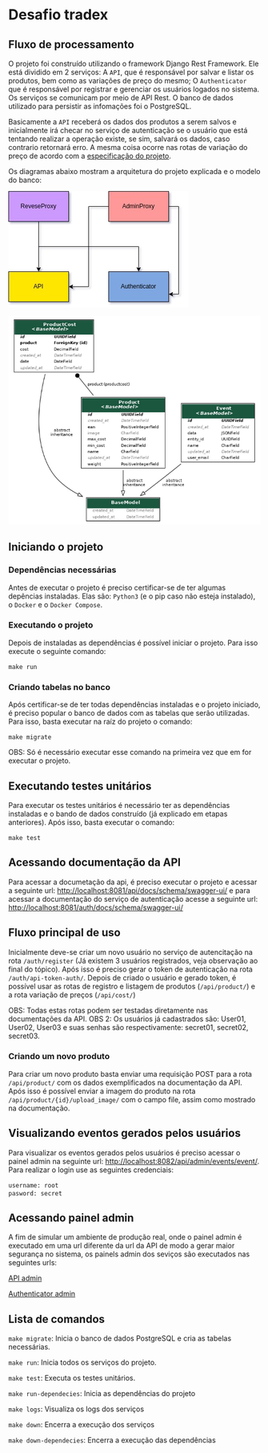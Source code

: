 # Desafio tradex

## Fluxo de processamento

O projeto foi construído utilizando o framework Django Rest Framework. Ele está dividido em 2 serviços: A ```API```, que é responsável por salvar e listar os produtos, bem como as variações de preço do mesmo; O ```Authenticator``` que é responsável por registrar e gerenciar os usuários logados no sistema. Os serviços se comunicam por meio de API Rest. O banco de dados utilizado para persistir as infomações foi o PostgreSQL.

Basicamente a ```API``` receberá os dados dos produtos a serem salvos e inicialmente irá checar no serviço de autenticação se o usuário que está tentando realizar a operação existe, se sim, salvará os dados, caso contrario retornará erro. A mesma coisa ocorre nas rotas de variação do preço de acordo com a [especificação do projeto](./README_BASE.md).

Os diagramas abaixo mostram a arquitetura do projeto explicada e o modelo do banco:

![desafio dev art](./art.jpg)

![desafio dev erd](./api/market/erd.png)

## Iniciando o projeto

### Dependências necessárias
Antes de executar o projeto é preciso certificar-se de ter algumas depências instaladas. Elas são: ```Python3``` (e o pip caso não esteja instalado), o ```Docker``` e o ```Docker Compose```.

### Executando o projeto
Depois de instaladas as dependências é possível iniciar o projeto. Para isso execute o seguinte comando:

```shell
make run
```

### Criando tabelas no banco
Após certificar-se de ter todas dependências instaladas e o projeto iniciado, é preciso popular o banco de dados com as tabelas que serão utilizadas. Para isso, basta executar na raíz do projeto o comando:

```shell
make migrate
```

OBS: Só é necessário executar esse comando na primeira vez que em for executar o projeto.


## Executando testes unitários
Para executar os testes unitários é necessário ter as dependências instaladas e o bando de dados construído (já explicado em etapas anteriores). Após isso, basta executar o comando:

```shell
make test
```

## Acessando documentação da API
Para acessar a documetação da api, é preciso executar o projeto e acessar a seguinte url: [http://localhost:8081/api/docs/schema/swagger-ui/](http://localhost:8081/api/docs/schema/swagger-ui/) e para acessar a documentação do serviço de autenticação acesse a seguinte url:  [http://localhost:8081/auth/docs/schema/swagger-ui/](http://localhost:8081/auth/docs/schema/swagger-ui/)

## Fluxo principal de uso

Inicialmente deve-se criar um novo usuário no serviço de autencitação na rota `/auth/register` (Já existem 3 usuários registrados, veja observação ao final do tópico). Após isso é preciso gerar o token de autenticação na rota `/auth/api-token-auth/`.
Depois de criado o usuário e gerado token, é possível usar as rotas de registro e listagem de produtos (`/api/product/`) e a rota variação de preços (`/api/cost/`)

OBS: Todas estas rotas podem ser testadas diretamente nas documentações da API.
OBS 2: Os usuários já cadastrados são: User01, User02, User03 e suas senhas são respectivamente: secret01, secret02, secret03.

### Criando um novo produto
Para criar um novo produto basta enviar uma requisição POST para a rota `/api/product/` com os dados exemplificados na documentação da API. Após isso é possível enviar a imagem do produto na rota `/api/product/{id}/upload_image/` com o campo file, assim como mostrado na documentação.

## Visualizando eventos gerados pelos usuários
Para visualizar os eventos gerados pelos usuários é preciso acessar o painel admin na seguinte url: [http://localhost:8082/api/admin/events/event/](http://localhost:8082/api/admin/events/event/). Para realizar o login use as seguintes credenciais:

```
username: root
pasword: secret
```

## Acessando painel admin
A fim de simular um ambiente de produção real, onde o painel admin é executado em uma url diferente da url da API de modo a gerar maior segurança no sistema, os painels admin dos seviços são executados nas seguintes urls:


[API admin](http://localhost:8082/api/admin/)

[Authenticator admin](http://localhost:8082/auth/admin/)

## Lista de comandos

```make migrate```: Inicia o banco de dados PostgreSQL e cria as tabelas necessárias.

```make run```: Inicia todos os serviços do projeto.

```make test```: Executa os testes unitários.

```make run-dependecies```: Inicia as dependências do projeto

```make logs```: Visualiza os logs dos serviços

```make down```: Encerra a execução dos serviços

```make down-dependecies```: Encerra a execução das dependências